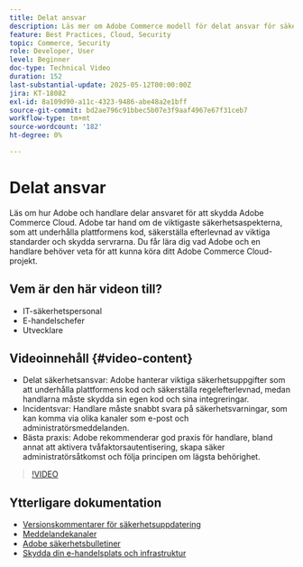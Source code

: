 ```yaml
---
title: Delat ansvar
description: Läs mer om Adobe Commerce modell för delat ansvar för säkerhet och åtgärder. Upptäck nyckelroller för Adobe och handlare.
feature: Best Practices, Cloud, Security
topic: Commerce, Security
role: Developer, User
level: Beginner
doc-type: Technical Video
duration: 152
last-substantial-update: 2025-05-12T00:00:00Z
jira: KT-18082
exl-id: 8a109d90-a11c-4323-9486-abe48a2e1bff
source-git-commit: bd2ae796c91bbec5b07e3f9aaf4967e67f31ceb7
workflow-type: tm+mt
source-wordcount: '182'
ht-degree: 0%

---
```


# Delat ansvar

Läs om hur Adobe och handlare delar ansvaret för att skydda Adobe Commerce Cloud. Adobe tar hand om de viktigaste säkerhetsaspekterna, som att underhålla plattformens kod, säkerställa efterlevnad av viktiga standarder och skydda servrarna. Du får lära dig vad Adobe och en handlare behöver veta för att kunna köra ditt Adobe Commerce Cloud-projekt.

## Vem är den här videon till?

* IT-säkerhetspersonal
* E-handelschefer
* Utvecklare

## Videoinnehåll {#video-content}

* Delat säkerhetsansvar: Adobe hanterar viktiga säkerhetsuppgifter som att underhålla plattformens kod och säkerställa regelefterlevnad, medan handlarna måste skydda sin egen kod och sina integreringar.
* Incidentsvar: Handlare måste snabbt svara på säkerhetsvarningar, som kan komma via olika kanaler som e-post och administratörsmeddelanden.
* Bästa praxis: Adobe rekommenderar god praxis för handlare, bland annat att aktivera tvåfaktorsautentisering, skapa säker administratörsåtkomst och följa principen om lägsta behörighet.

>[!VIDEO](https://video.tv.adobe.com/v/3458392/?learn=on&enablevpops)

## Ytterligare dokumentation

* [Versionskommentarer för säkerhetsuppdatering](https://experienceleague.adobe.com/en/docs/commerce-operations/release/notes/security-patches/overview)
* [Meddelandekanaler](https://business.adobe.com/blog/introducing-enhanced-security-patch-deployment-and-communications-in-adobe-commerce#proactive-communication--keeping-customers-informed)
* [Adobe säkerhetsbulletiner](https://helpx.adobe.com/search.html?q=security%2520updates%2520commerce&amp;context=https%253A%252F%252Fhelpx.adobe.com%252Fsupport.html)
* [Skydda din e-handelsplats och infrastruktur](https://experienceleague.adobe.com/en/docs/commerce-operations/implementation-playbook/best-practices/launch/security-best-practices)
